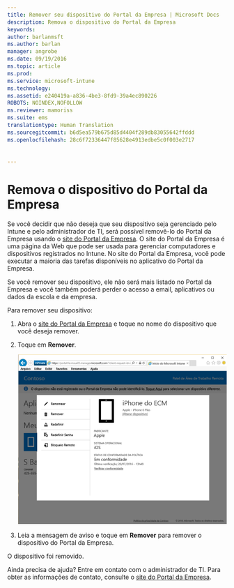 ```yaml
---
title: Remover seu dispositivo do Portal da Empresa | Microsoft Docs
description: Remova o dispositivo do Portal da Empresa
keywords: 
author: barlanmsft
ms.author: barlan
manager: angrobe
ms.date: 09/19/2016
ms.topic: article
ms.prod: 
ms.service: microsoft-intune
ms.technology: 
ms.assetid: e240419a-a836-4be3-8fd9-39a4ec890226
ROBOTS: NOINDEX,NOFOLLOW
ms.reviewer: mamoriss
ms.suite: ems
translationtype: Human Translation
ms.sourcegitcommit: b6d5ea579b675d85d4404f289db83055642ffddd
ms.openlocfilehash: 28c6f72336447f85628e4913edbe5c0f003e2717


---
```



# <a name="remove-your-device-from-the-company-portal"></a>Remova o dispositivo do Portal da Empresa

Se você decidir que não deseja que seu dispositivo seja gerenciado pelo Intune e pelo administrador de TI, será possível removê-lo do Portal da Empresa usando o [site do Portal da Empresa](http://portal.manage.microsoft.com). O site do Portal da Empresa é uma página da Web que pode ser usada para gerenciar computadores e dispositivos registrados no Intune. No site do Portal da Empresa, você pode executar a maioria das tarefas disponíveis no aplicativo do Portal da Empresa.

Se você remover seu dispositivo, ele não será mais listado no Portal da Empresa e você também poderá perder o acesso a email, aplicativos ou dados da escola e da empresa.

Para remover seu dispositivo:

1.  Abra o [site do Portal da Empresa](http://portal.manage.microsoft.com) e toque no nome do dispositivo que você deseja remover.

2.  Toque em **Remover**.

    ![Remova a opção de dispositivo no site do Portal da Empresa](./media/iwp-screen-with-all-options.png)

3. Leia a mensagem de aviso e toque em **Remover** para remover o dispositivo do Portal da Empresa.

O dispositivo foi removido.

Ainda precisa de ajuda? Entre em contato com o administrador de TI. Para obter as informações de contato, consulte o [site do Portal da Empresa](http://portal.manage.microsoft.com).



<!--HONumber=Dec16_HO2-->


